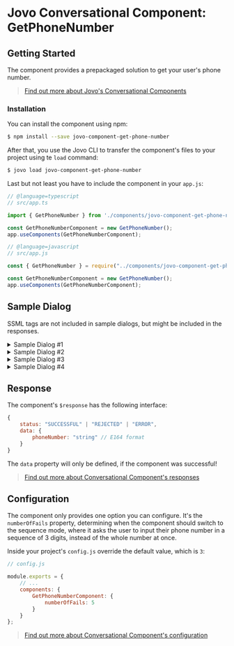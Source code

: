 # Jovo Conversational Component: GetPhoneNumber

## Getting Started

The component provides a prepackaged solution to get your user's phone number.

> [Find out more about Jovo's Conversational Components](https://www.jovo.tech/docs/components)

### Installation

You can install the component using npm:

```sh
$ npm install --save jovo-component-get-phone-number
```

After that, you use the Jovo CLI to transfer the component's files to your project using te `load` command:

```sh
$ jovo load jovo-component-get-phone-number
```

Last but not least you have to include the component in your `app.js`:

```js
// @language=typescript
// src/app.ts

import { GetPhoneNumber } from './components/jovo-component-get-phone-number';

const GetPhoneNumberComponent = new GetPhoneNumber();
app.useComponents(GetPhoneNumberComponent);

// @language=javascript
// src/app.js

const { GetPhoneNumber } = require("../components/jovo-component-get-phone-number/index");

const GetPhoneNumberComponent = new GetPhoneNumber();
app.useComponents(GetPhoneNumberComponent);
```

## Sample Dialog

SSML tags are not included in sample dialogs, but might be included in the responses.

<details>
<summary>Sample Dialog #1</summary>

User | Alexa Speech | Alexa Reprompt | Keys
--- | --- | --- | -
&nbsp; | Please tell me your phone number. | &nbsp; | start-question
It's 0123456789 | &nbsp; | &nbsp; | &nbsp;
&nbsp; | OK, I got {{phoneNumber}}. Is that correct? | Is your phone number really {{phoneNumber}} | confirm-question, confirm-reprompt
Yes. | &nbsp; | &nbsp; | &nbsp; 

</details>

<details>
<summary>Sample Dialog #2</summary>

User | Alexa Speech | Alexa Reprompt | Keys
--- | --- | --- | -
&nbsp; | Please tell me your phone number. | &nbsp; | start-question
It's 0123456789 | &nbsp; | &nbsp; | &nbsp;
&nbsp; | OK, I got {{phoneNumber}}. Is that correct? | Is your phone number really {{phoneNumber}} | confirm-question, confirm-reprompt
No | &nbsp; | &nbsp; | &nbsp; 
&nbsp; | Alright, let's try again. What is your phone number? | Please tell me your phone number digit by digit. | confirm-reject, reprompt
It's 0123456789 | &nbsp; | &nbsp;| &nbsp;
&nbsp; | OK, I got {{phoneNumber}}. Is that correct? | Is your phone number really {{phoneNumber}} | confirm-question, confirm-reprompt |
Yes. | &nbsp; | &nbsp; | &nbsp; 

</details>

<details>
<summary>Sample Dialog #3</summary>
System understood phone number wrong X times:

User | Alexa Speech | Alexa Reprompt | Keys
--- | --- | --- | -
&nbsp; | Alright, let's try again. What is your phone number? | Please tell me your phone number digit by digit. | confirm-reject, reprompt
It's 0123456789 | &nbsp; | &nbsp;| &nbsp;
&nbsp; | OK, I got {{phoneNumber}}. Is that correct? | Is your phone number really {{phoneNumber}} | confirm-question, confirm-reprompt |
No | &nbsp; | &nbsp; | &nbsp;
&nbsp; | Unfortunately, I have some problems understanding your phone number. Let's slow down, please tell me the first three digits of your number. | &nbsp; | sequence-start
012 | &nbsp; | &nbsp; | &nbsp;
&nbsp; | I got {{sequence}}. Is that correct? | &nbsp; | sequence-confirm-question
Yes | &nbsp; | &nbsp; | &nbsp;
&nbsp; | Great! Please continue with the next three digits of your phone number. | Please tell me the next three digits of your phone number. | sequence-question, sequence-reprompt
345 | &nbsp; | &nbsp; | &nbsp;
&nbsp; | I got {{sequence}}. Is that correct? | &nbsp; | sequence-confirm-question
Yes | &nbsp; | &nbsp; | &nbsp;
&nbsp; |Great! Now tell me the last four digits please. | Tell me the last four digits of your phone number please. | sequence-last-digits-question, sequence-last-digits-reprompt
6789 | &nbsp; | &nbsp; | &nbsp;
&nbsp; | I got {{sequence}}. Is that correct? | &nbsp; | sequence-confirm-question
Yes | &nbsp; | &nbsp; | &nbsp;

</details>

<details>
<summary>Sample Dialog #4</summary>
System understood phone number wrong X times:

User | Alexa Speech | Alexa Reprompt | Keys
--- | --- | --- | -
&nbsp; | Alright, let's try again. What is your phone number? | Please tell me your phone number digit by digit. | confirm-reject, reprompt
It's 0123456789 | &nbsp; | &nbsp;| &nbsp;
&nbsp; | OK, I got {{phoneNumber}}. Is that correct? | Is your phone number really {{phoneNumber}} | confirm-question, confirm-reprompt |
No | &nbsp; | &nbsp; | &nbsp;
&nbsp; | Unfortunately, I have some problems understanding your phone number. Let's slow down, please tell me the first three digits of your number. | &nbsp; | sequence-start
012 | &nbsp; | &nbsp; | &nbsp;
&nbsp; | I got {{sequence}}. Is that correct? | &nbsp; | sequence-confirm-question
No | &nbsp; | &nbsp; | &nbsp;
&nbsp; | Oh, sorry! Could you say these digits again? | &nbsp; | sequence-confirm-reject

<---> continue just like in dialog #3 <--->


</details>

## Response

The component's `$response` has the following interface:

```javascript
{
    status: "SUCCESSFUL" | "REJECTED" | "ERROR",
    data: {
        phoneNumber: "string" // E164 format
    }
}
```

The `data` property will only be defined, if the component was successful!

> [Find out more about Conversational Component's responses](https://www.jovo.tech/docs/components#response)

## Configuration

The component only provides one option you can configure. It's the `numberOfFails` property, determining when the component should switch to the sequence mode, where it asks the user to input their phone number in a sequence of 3 digits, instead of the whole number at once.

Inside your project's `config.js` override the default value, which is `3`:

```js
// config.js

module.exports = {
    // ...
    components: {
        GetPhoneNumberComponent: {
            numberOfFails: 5
        }
    }
};
```


> [Find out more about Conversational Component's configuration](https://www.jovo.tech/docs/components#configuration)
